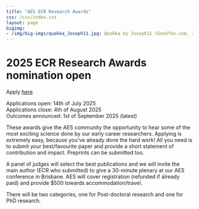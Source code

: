 ```yaml
---
title: "AES ECR Research Awards"
css: /css/index.css
layout: page
bigimg:
- /img/big-imgs/quokka_Joseph11.jpg: Quokka by Joseph11 (Goodfon.com, 2023)
---
```


# 2025 ECR Research Awards nomination open  

Apply [here](https://docs.google.com/forms/d/e/1FAIpQLSf4obsZ1isMM2GUTtf5kyBoLp5gEDRL-YLlTViBWfgWwUYdCw/viewform)  

Applications open: 14th of July 2025  
Applications close: 4th of August 2025  
Outcomes announced: 1st of September 2025 (latest)  

These awards give the AES community the opportunity to hear some of the most exciting science done by our early career researchers. Applying is extremely easy, because you’ve already done the hard work! All you need is to submit your best/favourite paper and provide a short statement of contribution and impact. Preprints can be submitted too.

A panel of judges will select the best publications and we will invite the main author (ECR who submitted) to give a 30-minute plenary at our AES conference in Brisbane. AES will cover registration (refunded if already paid) and provide $500 towards accommodation/travel.

There will be two categories, one for Post-doctoral research and one for PhD research.  
